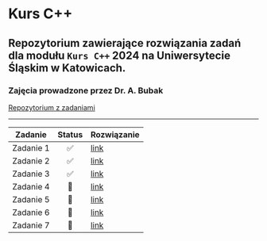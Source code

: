 # Kurs C++

## Repozytorium zawierające rozwiązania zadań dla modułu `Kurs C++` 2024 na Uniwersytecie Śląskim w Katowicach.

### Zajęcia prowadzone przez Dr. A. Bubak

[Repozytorium z zadaniami](https://github.com/arkadiuszbubak/kcpp)

-----

| Zadanie       | Status              | Rozwiązanie                                                                      |
| ------------- | :-----------------: | -------------------------------------------------------------------------------- |
| Zadanie 1     | :white_check_mark:  | [link](https://github.com/alkatraz445/kurscpp/tree/main/kcppZadania/Zadanie_1)   |
| Zadanie 2     | :white_check_mark:  | [link](https://github.com/alkatraz445/kurscpp/tree/main/kcppZadania/Zadanie_2)   |
| Zadanie 3     | :white_check_mark:  | [link](https://github.com/alkatraz445/kurscpp/tree/main/kcppZadania/Zadanie_3)   |
| Zadanie 4     | :large_orange_diamond: | [link]() |
| Zadanie 5     | :large_orange_diamond: | [link]() |
| Zadanie 6     | :large_orange_diamond: | [link]() |
| Zadanie 7     | :large_orange_diamond: | [link]() |
